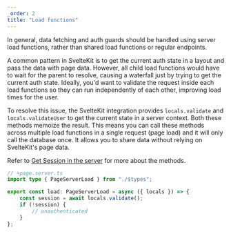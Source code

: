 ```yaml
---
_order: 2
title: "Load functions"
---
```


In general, data fetching and auth guards should be handled using server load functions, rather than shared load functions or regular endpoints.

A common pattern in SvelteKit is to get the current auth state in a layout and pass the data with page data. However, all child load functions would have to wait for the parent to resolve, causing a waterfall just by trying to get the current auth state. Ideally, you'd want to validate the request inside each load functions so they can run independently of each other, improving load times for the user.

To resolve this issue, the SvelteKit integration provides `locals.validate` and `locals.validateUser` to get the current state in a server context. Both these methods memoize the result. This means you can call these methods across multiple load functions in a single request (page load) and it will only call the database once. It allows you to share data without relying on SvelteKit's page data.

Refer to [Get Session in the server](/sveltekit/basics/get-session-in-the-server) for more about the methods.

```ts
// +page.server.ts
import type { PageServerLoad } from "./$types";

export const load: PageServerLoad = async ({ locals }) => {
	const session = await locals.validate();
	if (!session) {
		// unauthenticated
	}
};
```
